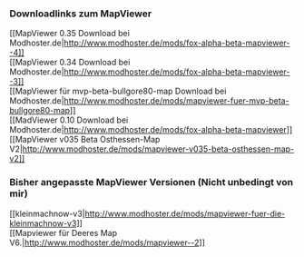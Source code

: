 ### Downloadlinks zum MapViewer  
[[MapViewer 0.35 Download bei Modhoster.de|http://www.modhoster.de/mods/fox-alpha-beta-mapviewer--4]]  
[[MapViewer 0.34 Download bei Modhoster.de|http://www.modhoster.de/mods/fox-alpha-beta-mapviewer--3]]  
[[MapViewer für mvp-beta-bullgore80-map Download bei Modhoster.de|http://www.modhoster.de/mods/mapviewer-fuer-mvp-beta-bullgore80-map]]  
[[MadViewer 0.10 Download bei Modhoster.de|http://www.modhoster.de/mods/fox-alpha-beta-mapviewer]]  
[[MapViewer v035 Beta Osthessen-Map V2|http://www.modhoster.de/mods/mapviewer-v035-beta-osthessen-map-v2]]  

### Bisher angepasste MapViewer Versionen (Nicht unbedingt von mir)
[[kleinmachnow-v3|http://www.modhoster.de/mods/mapviewer-fuer-die-kleinmachnow-v3]]  
[[Mapviewer für Deeres Map V6.|http://www.modhoster.de/mods/mapviewer--2]]  